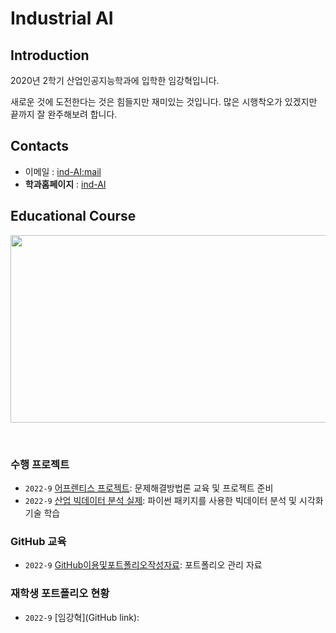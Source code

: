 # **Industrial AI** 

## Introduction

2020년 2학기 산업인공지능학과에 입학한 임강혁입니다. 

새로운 것에 도전한다는 것은 힘들지만 재미있는 것입니다. 
많은 시행착오가 있겠지만 끝까지 잘 완주해보려 합니다. 

## Contacts

- 이메일 : [ind-AI:mail](mailto:i-space2014@daum.net)
- **학과홈페이지** : [ind-AI](https://github.com/industrial-AI)

## Educational Course

<p align="center">
  
<img src="./images/EdCoourse.JPG"  width="640" height="300">

</p>
</br>

### 수행 프로젝트

- `2022-9` [어프렌티스 프로젝트](https://github.com/Bessesian/industrial-AI/tree/master/projects/어프렌티스-프로젝트): 문제해결방법론 교육 및 프로젝트 준비
- `2022-9` [산업 빅데이터 분석 실제](https://github.com/Bessesian/industrial-AI/tree/master/projects/산업-빅데이터분석-실제): 파이썬 패키지를 사용한 빅데이터 분석 및 시각화 기술 학습

### GitHub 교육

- `2022-9` [GitHub이용및포트폴리오작성자료](https://github.com/Bessesian/industrial-AI/tree/master/Education): 포트폴리오 관리 자료

### 재학생 포트폴리오 현황

- `2022-9` [임강혁](GitHub link): 
